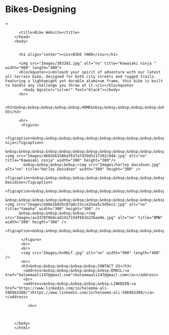 # Bikes-Designing
<!DOCTYPE html>+
<html lang="en">
    <html>
        <head><meta charset="utf-8">

          <title>Bike Website</title>
        </head>
        <body>
          
         
          <h1 align="center"><ins>BIKE YARD</ins></h1>
        
          <img src="Images/303281.jpg" alt="no" title="Kawasaki ninja "  width="900" length="400">
          <blockquote><i>Unleash your spirit of adventure with our latest all-terrain bike, designed for both city streets and rugged trails. Featuring a lightweight yet durable aluminum frame, this bike is built to handle any challenge you throw at it.</i></blockquote>
            <body bgcolor="silver" Text="black"></body>
          <hr> 
          
          <h3>&nbsp;&nbsp;&nbsp;&nbsp;&nbsp;HOME&nbsp;&nbsp;&nbsp;&nbsp;&nbsp;&nbsp;&nbsp;&nbsp;&nbsp;&nbsp;&nbsp;&nbsp;&nbsp;&nbsp;&nbsp;&nbsp;&nbsp;&nbsp;&nbsp;&nbsp;&nbsp;&nbsp;BIKES&nbsp;&nbsp;&nbsp;&nbsp;&nbsp;&nbsp;&nbsp;&nbsp;&nbsp;&nbsp;&nbsp;&nbsp;&nbsp;&nbsp;&nbsp;&nbsp;&nbsp;&nbsp;&nbsp;&nbsp;&nbsp;&nbsp;COLLECTION&nbsp;&nbsp;&nbsp;&nbsp;&nbsp;&nbsp;&nbsp;&nbsp;&nbsp;&nbsp;&nbsp;&nbsp;&nbsp;&nbsp;&nbsp;&nbsp;&nbsp;&nbsp;&nbsp;&nbsp;&nbsp;&nbsp;ABOUT&nbsp;&nbsp;&nbsp;&nbsp;&nbsp;&nbsp;&nbsp;&nbsp;&nbsp;&nbsp;&nbsp;&nbsp;&nbsp;&nbsp;&nbsp;&nbsp;&nbsp;&nbsp;&nbsp;&nbsp;&nbsp;&nbsp;CONTACT US</h3>
       
          <hr>
           <Figure>
     
            <figcaption>&nbsp;&nbsp;&nbsp;&nbsp;&nbsp;&nbsp;&nbsp;&nbsp;&nbsp;&nbsp;&nbsp;&nbsp;&nbsp;&nbsp;&nbsp;&nbsp;&nbsp;&nbsp;&nbsp;&nbsp;&nbsp;&nbsp;&nbsp;&nbsp;&nbsp;&nbsp;&nbsp;&nbsp;&nbsp;&nbsp;&nbsp;&nbsp;&nbsp;&nbsp;&nbsp;&nbsp;&nbsp;&nbsp;&nbsp;&nbsp;&nbsp;&nbsp;&nbsp;&nbsp;&nbsp;&nbsp;&nbsp;Kawasaki nija</figcaption>
            &nbsp;&nbsp;&nbsp;&nbsp;&nbsp;&nbsp;&nbsp;&nbsp;&nbsp;&nbsp;&nbsp;&nbsp;&nbsp;&nbsp;&nbsp;&nbsp;&nbsp;&nbsp;&nbsp;&nbsp;&nbsp;&nbsp;&nbsp;&nbsp;&nbsp;&nbsp;<img src="Images/4682b61586af63fa7d29d511f282c944.jpg" alt="no" title="Kawasaki ninja" width="300" height="300"/>
            &nbsp;&nbsp;&nbsp;&nbsp;<img src="Images/harley davidson.jpg" alt="no" title="Harley Davidson" width="300" height="300" />
          <figcaption>&nbsp;&nbsp;&nbsp;&nbsp;&nbsp;&nbsp;&nbsp;&nbsp;&nbsp;&nbsp;&nbsp;&nbsp;&nbsp;&nbsp;&nbsp;&nbsp;&nbsp;&nbsp;&nbsp;&nbsp;&nbsp;&nbsp;&nbsp;&nbsp;&nbsp;&nbsp;&nbsp;&nbsp;&nbsp;&nbsp;&nbsp;&nbsp;&nbsp;&nbsp;&nbsp;&nbsp;&nbsp;&nbsp;&nbsp;&nbsp;&nbsp;&nbsp;&nbsp;&nbsp;&nbsp;&nbsp;&nbsp;&nbsp;&nbsp;&nbsp;&nbsp;&nbsp;&nbsp;&nbsp;&nbsp;&nbsp;&nbsp;&nbsp;&nbsp;&nbsp;&nbsp;&nbsp;&nbsp;&nbsp;&nbsp;&nbsp;&nbsp;&nbsp;&nbsp;&nbsp;&nbsp;&nbsp;&nbsp;&nbsp;&nbsp;&nbsp;&nbsp;&nbsp;&nbsp;&nbsp;&nbsp;&nbsp;&nbsp;&nbsp;&nbsp;&nbsp;&nbsp;&nbsp;&nbsp;&nbsp;&nbsp;&nbsp;&nbsp;&nbsp;&nbsp;&nbsp;&nbsp;&nbsp;&nbsp;&nbsp;&nbsp;&nbsp;&nbsp;&nbsp;&nbsp;&nbsp;&nbsp;&nbsp;&nbsp;&nbsp;&nbsp;&nbsp;&nbsp;&nbsp;&nbsp;&nbsp;&nbsp;&nbsp;&nbsp;&nbsp;&nbsp;&nbsp;&nbsp;&nbsp;&nbsp;&nbsp;&nbsp;Harley Davidson</figcaption>
          <figcaption>&nbsp;&nbsp;&nbsp;&nbsp;&nbsp;&nbsp;&nbsp;&nbsp;&nbsp;&nbsp;&nbsp;&nbsp;&nbsp;&nbsp;&nbsp;&nbsp;&nbsp;&nbsp;&nbsp;&nbsp;&nbsp;&nbsp;&nbsp;&nbsp;&nbsp;&nbsp;&nbsp;&nbsp;&nbsp;&nbsp;&nbsp;&nbsp;&nbsp;&nbsp;&nbsp;&nbsp;&nbsp;&nbsp;&nbsp;&nbsp;&nbsp;&nbsp;&nbsp;&nbsp;&nbsp;&nbsp;&nbsp;&nbsp;YAMAHA</figcaption>
          &nbsp;&nbsp;&nbsp;&nbsp;&nbsp;&nbsp;&nbsp;&nbsp;&nbsp;&nbsp;&nbsp;&nbsp;&nbsp;&nbsp;&nbsp;&nbsp;&nbsp;&nbsp;&nbsp;&nbsp;&nbsp;&nbsp;&nbsp;&nbsp;&nbsp;&nbsp;<img src="Images/e80e1b02bc87a8c23cce2baa5c5d5ec2.jpg" alt="no" title="Yamaha" width="300" height="300" />
          &nbsp;&nbsp;&nbsp;&nbsp;&nbsp;<img src="Images/acd378f0bdcad141f15df681b23bae8e.jpg" alt="no" title="BMW" width="300" height="300" />
          <figcaption>&nbsp;&nbsp;&nbsp;&nbsp;&nbsp;&nbsp;&nbsp;&nbsp;&nbsp;&nbsp;&nbsp;&nbsp;&nbsp;&nbsp;&nbsp;&nbsp;&nbsp;&nbsp;&nbsp;&nbsp;&nbsp;&nbsp;&nbsp;&nbsp;&nbsp;&nbsp;&nbsp;&nbsp;&nbsp;&nbsp;&nbsp;&nbsp;&nbsp;&nbsp;&nbsp;&nbsp;&nbsp;&nbsp;&nbsp;&nbsp;&nbsp;&nbsp;&nbsp;&nbsp;&nbsp;&nbsp;&nbsp;&nbsp;&nbsp;&nbsp;&nbsp;&nbsp;&nbsp;&nbsp;&nbsp;&nbsp;&nbsp;&nbsp;&nbsp;&nbsp;&nbsp;&nbsp;&nbsp;&nbsp;&nbsp;&nbsp;&nbsp;&nbsp;&nbsp;&nbsp;&nbsp;&nbsp;&nbsp;&nbsp;&nbsp;&nbsp;&nbsp;&nbsp;&nbsp;&nbsp;&nbsp;&nbsp;&nbsp;&nbsp;&nbsp;&nbsp;&nbsp;&nbsp;&nbsp;&nbsp;&nbsp;&nbsp;&nbsp;&nbsp;&nbsp;&nbsp;&nbsp;&nbsp;&nbsp;&nbsp;&nbsp;&nbsp;&nbsp;&nbsp;&nbsp;&nbsp;&nbsp;&nbsp;&nbsp;&nbsp;&nbsp;&nbsp;&nbsp;&nbsp;&nbsp;&nbsp;&nbsp;&nbsp;&nbsp;&nbsp;&nbsp;&nbsp;&nbsp;&nbsp;&nbsp;&nbsp;&nbsp;&nbsp;&nbsp;&nbsp;&nbsp;BMW</figcaption>
          
           </Figure>  
           <br>
           <br>
           <img src="Images/kn96Lf.jpg" alt="no" width="900" length="400" />
           <hr>
           <h3>&nbsp;&nbsp;&nbsp;&nbsp;&nbsp;CONTACT US</h3>
            <address>&nbsp;&nbsp;&nbsp;&nbsp;&nbsp;EMAIL:<a href="haleemaali147@gmail.com">haleemaali147@gmail.com</a></address>
            <br>
            <address>&nbsp;&nbsp;&nbsp;&nbsp;&nbsp;LINKEDIN:<a href="https://www.linkedin.com/in/haleema-ali-5869b3308/">https://www.linkedin.com/in/haleema-ali-5869b3308/</a></address>
            
              <hr>
  
             
        
        </body>
        </html>
        
       
